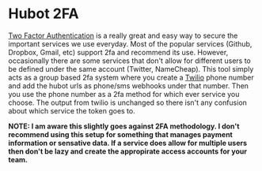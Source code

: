 Hubot 2FA
=========

[Two Factor Authentication](https://en.wikipedia.org/wiki/Two-factor_authentication) is a really great and easy way to secure the important services we use everyday. Most of the popular services (Github, Dropbox, Gmail, etc) support 2fa and recommend its use. However, occasionally there are some services that don't allow for different users to be defined under the same account (Twitter, NameCheap). This tool simply acts as a group based 2fa system where you create a [Twilio](http://twilio.com) phone number and add the hubot urls as phone/sms webhooks under that number. Then you use the phone number as a 2fa method for which ever service you choose. The output from twilio is unchanged so there isn't any confusion about which service the token goes to. 

**NOTE: I am aware this slightly goes against 2FA methodology. I don't recommend using this setup for something that manages payment information or sensative data. If a service does allow for multiple users then don't be lazy and create the appropirate access accounts for your team.**
